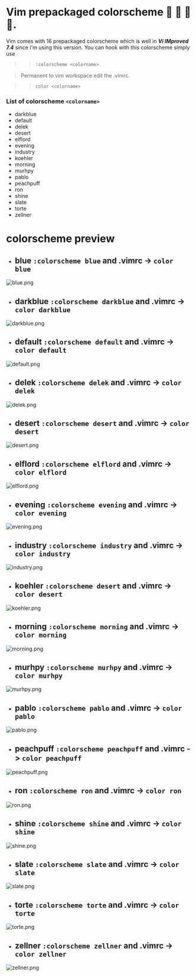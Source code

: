 # Vim  prepackaged colorscheme &#x1F535; &#x1F534; &#x1F49A; &#x1F49C;.
Vim comes with 16 prepackaged colorscheme which is well in **_Vi IMproved 7.4_** since I'm using this version. You can hook with this colorscheme simply use 
> >```:colorscheme <colorname> ``` 
  
> Permanent to vim workspace edit the .vimrc.

> >```color <colorname>```

### List of colorscheme ```<colorname>```
- darkblue
- default
- delek
- desert 
- elflord
- evening
- industry 
- koehler
- morning
- murhpy
- pablo
- peachpuff
- ron
- shine
- slate
- torte 
- zellner 

# colorscheme preview 

- ## blue ```:colorscheme blue``` and .vimrc -> ```color blue```
![blue.png](./images/blue.png)

- ## darkblue ```:colorscheme darkblue``` and .vimrc -> ```color darkblue```
![darkblue.png](./images/darkblue.png)

- ## default ```:colorscheme default``` and .vimrc -> ```color default```
![default.png](./images/default.png)

- ## delek ```:colorscheme delek``` and .vimrc -> ```color delek```
![delek.png](./images/delek.png)

- ## desert ```:colorscheme desert``` and .vimrc -> ```color desert```
![desert.png](./images/desert.png)

- ## elflord ```:colorscheme elflord``` and .vimrc -> ```color elflord```
![elflord.png](./images/elflord.png)

- ## evening ```:colorscheme evening``` and .vimrc -> ```color evening```
![evening.png](./images/evening.png)

- ## industry ```:colorscheme industry``` and .vimrc -> ```color industry```
![industry.png](./images/industry.png)

- ## koehler ```:colorscheme desert``` and .vimrc -> ```color desert```
![koehler.png](./images/koehler.png)

- ## morning ```:colorscheme morning``` and .vimrc -> ```color morning```
![morning.png](./images/morning.png)

- ## murhpy ```:colorscheme murhpy``` and .vimrc -> ```color murhpy```
![murhpy.png](./images/murphy.png)

- ## pablo ```:colorscheme pablo``` and .vimrc -> ```color pablo```
![pablo.png](./images/pablo.png)

- ## peachpuff ```:colorscheme peachpuff``` and .vimrc -> ```color peachpuff```
![peachpuff.png](./images/peachpuff.png)

- ## ron ```:colorscheme ron``` and .vimrc -> ```color ron```
![ron.png](./images/ron.png)

- ## shine ```:colorscheme shine``` and .vimrc -> ```color shine```
![shine.png](./images/shine.png)

- ## slate ```:colorscheme slate``` and .vimrc -> ```color slate```
![slate.png](./images/slate.png)

- ## torte ```:colorscheme torte``` and .vimrc -> ```color torte```
![torte.png](./images/torte.png)

- ## zellner ```:colorscheme zellner``` and .vimrc -> ```color zellner```
![zellner.png](./images/zellner.png)

